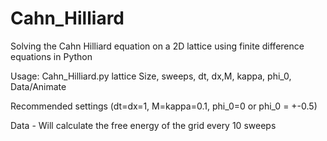 # Cahn_Hilliard
Solving the Cahn Hilliard equation on a 2D lattice using finite difference equations in Python

Usage: Cahn_Hilliard.py lattice Size, sweeps, dt, dx,M, kappa, phi_0, Data/Animate

Recommended settings (dt=dx=1, M=kappa=0.1, phi_0=0 or phi_0 = +-0.5)

Data - Will calculate the free energy of the grid every 10 sweeps 
